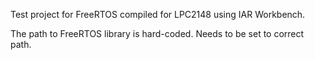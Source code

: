 Test project for FreeRTOS compiled for LPC2148 using IAR Workbench.

The path to FreeRTOS library is hard-coded. Needs to be set to correct path.
